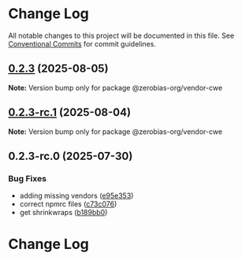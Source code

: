 # Change Log

All notable changes to this project will be documented in this file.
See [Conventional Commits](https://conventionalcommits.org) for commit guidelines.

## [0.2.3](https://github.com/zerobias-org/vendor/compare/@zerobias-org/vendor-cwe@0.2.3-rc.1...@zerobias-org/vendor-cwe@0.2.3) (2025-08-05)

**Note:** Version bump only for package @zerobias-org/vendor-cwe





## [0.2.3-rc.1](https://github.com/zerobias-org/vendor/compare/@zerobias-org/vendor-cwe@0.2.3-rc.0...@zerobias-org/vendor-cwe@0.2.3-rc.1) (2025-08-04)

**Note:** Version bump only for package @zerobias-org/vendor-cwe





## 0.2.3-rc.0 (2025-07-30)


### Bug Fixes

* adding missing vendors ([e95e353](https://github.com/zerobias-org/vendor/commit/e95e35309a1812973f4536f535eee460edc5414c))
* correct npmrc files ([c73c076](https://github.com/zerobias-org/vendor/commit/c73c0761e1e567cc0c2f0f8179725016d11caf8c))
* get shrinkwraps ([b189bb0](https://github.com/zerobias-org/vendor/commit/b189bb0cf53ad66427530ccc0eab7824527942d3))





# Change Log
